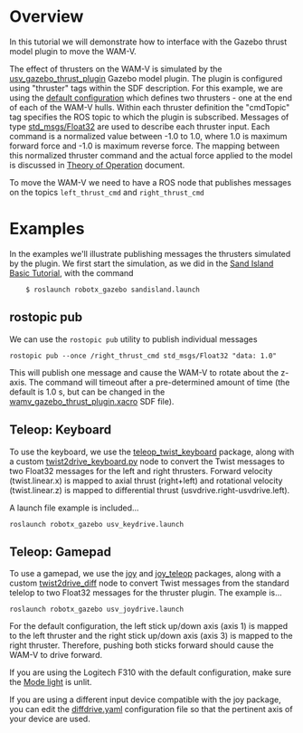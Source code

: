 # Overview #

In this tutorial we will demonstrate how to interface with the Gazebo thrust model plugin to move the WAM-V.  

The effect of thrusters on the WAM-V is simulated by the [usv_gazebo_thrust_plugin](https://bitbucket.org/osrf/vmrc/src/default/usv_gazebo_plugins/src/usv_gazebo_thrust_plugin.cc) Gazebo model plugin.  The plugin is configured using "thruster" tags within the SDF description.  For this example, we are using the [default configuration](https://bitbucket.org/osrf/vmrc/src/default/wamv_gazebo/urdf/dynamics/wamv_gazebo_thrust_plugin.xacro) which defines two thrusters - one at the end of each of the WAM-V hulls.  Within each thruster definition the "cmdTopic" tag specifies the ROS topic to which the plugin is subscribed.  Messages of type [std_msgs/Float32](http://docs.ros.org/kinetic/api/std_msgs/html/msg/Float32.html) are used to describe each thruster input. Each command is a normalized value between -1.0 to 1.0, where 1.0 is maximum forward force and -1.0 is maximum reverse force.  The mapping between this normalized thruster command and the actual force applied to the model is discussed in [Theory of Operation](https://bitbucket.org/osrf/vmrc/wiki/VMRCGazeboPlugins) document.

To move the WAM-V we need to have a ROS node that publishes messages on the topics `left_thrust_cmd` and  `right_thrust_cmd`  

# Examples #

In the examples we'll illustrate publishing messages the thrusters simulated by the plugin.  We first start the simulation, as we did in the [Sand Island Basic Tutorial](https://bitbucket.org/osrf/vmrc/wiki/tutorials/Sand_Island_Basic), with the command

```
    $ roslaunch robotx_gazebo sandisland.launch 
```

## rostopic pub ##

We can use the `rostopic pub` utility to publish individual messages

```
rostopic pub --once /right_thrust_cmd std_msgs/Float32 "data: 1.0" 
```

This will publish one message and cause the WAM-V to rotate about the z-axis.  The command will timeout after a pre-determined amount of time (the default is 1.0 s, but can be changed in the [wamv_gazebo_thrust_plugin.xacro](https://bitbucket.org/osrf/vmrc/src/default/robotx_gazebo/urdf/wamv_gazebo_thrust_plugin.xacro) SDF file).


## Teleop: Keyboard ##

To use the keyboard, we use the [teleop_twist_keyboard](http://wiki.ros.org/teleop_twist_keyboard) package, along with a custom [twist2drive_keyboard.py](https://bitbucket.org/osrf/vmrc/src/default/robotx_gazebo/nodes/twist2drive_keyboard.py) node to convert the Twist messages to two Float32 messages for the left and right thrusters. Forward velocity (twist.linear.x) is mapped to axial thrust (right+left) and rotational velocity (twist.linear.z) is mapped to differential thrust (usvdrive.right-usvdrive.left).

A launch file example is included...

```
roslaunch robotx_gazebo usv_keydrive.launch
```

## Teleop: Gamepad ##

To use a gamepad, we use the [joy](http://wiki.ros.org/joy) and [joy_teleop](http://wiki.ros.org/joy_teleop) packages, along with a custom [twist2drive_diff](https://bitbucket.org/osrf/vmrc/src/default/robotx_gazebo/nodes/twist2drive_diff.py) node to convert Twist messages from the standard telelop to two Float32 messages for the thruster plugin.  The example is...

```
roslaunch robotx_gazebo usv_joydrive.launch
```

For the default configuration, the left stick up/down axis (axis 1) is mapped to the left thruster and the right stick up/down axis (axis 3) is mapped to the right thruster.  Therefore, pushing both sticks forward should cause the WAM-V to drive forward. 

If you are using the Logitech F310 with the default configuration, make sure the [Mode light](http://support.logitech.com/en_my/article/21691?product=a0qi00000069ueWAAQ) is unlit.

If you are using a different input device compatible with the joy package, you can edit the [diffdrive.yaml](https://bitbucket.org/osrf/vmrc/src/default/robotx_gazebo/config/diffdrive.yaml) configuration file so that the pertinent axis of your device are used.